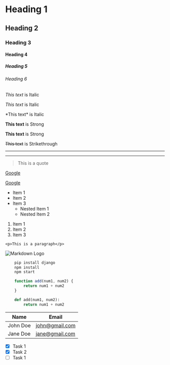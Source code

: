 # Heading 1
## Heading 2
### Heading 3
#### Heading 4
##### Heading 5
###### Heading 6

<!-- Italics -->
*This text* is Italic

_This text_ is Italic

\*This text\* is Italic


<!-- Strong -->
**This text** is Strong

__This text__ is Strong

<!-- Strikethrough -->
~~This text~~ is Strikethrough

<!-- Horizontal Rule -->
---
___

<!-- Blockquote -->
> This is a quote

<!-- Links -->
[Google](http://wwww.google.com)

[Google](http://wwww.google.com 'Google')


<!-- UL -->
* Item 1
* Item 2
* Item 3
    * Nested Item 1
    * Nested Item 2

<!-- OL -->
1. Item 1
1. Item 2
1. Item 3

<!-- Inline Code Block -->
`<p>This is a paragraph</p>`

<!-- Images -->
![Markdown Logo](https://markdown-here.com/img/icon256.png)

<!-- Github Markdown -->

<!-- Code Blocks -->
```bash
    pip install django
    npm install
    npm start
```
```javascript
    function add(num1, num2) {
        return num1 + num2
    }
```

```python
    def add(num1, num2):
        return num1 + num2
```
<!-- Tables -->
| Name      | Email           |
| ----------| ----------------|
| John Doe  | john@gmail.com  |
| Jane Doe  | jane@gmail.com  |

<!-- Task Lists -->
* [x] Task 1
* [x] Task 2
* [ ] Task 1